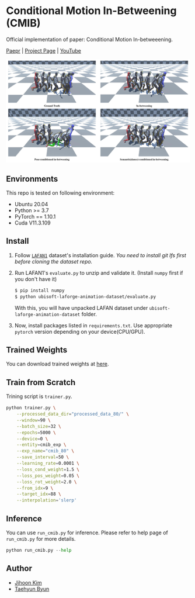 # Conditional Motion In-Betweening (CMIB)

Official implementation of paper: Conditional Motion In-betweeening.

[Paepr]() | [Project Page](https://jihoonerd.github.io/Conditional-Motion-In-Betweening/) | [YouTube](https://youtu.be/nEzzzBeek_E )

<p align="center">
  <img src="assets/graphical_abstract.jpg" alt="Graphical Abstract"/>
</p>

## Environments

This repo is tested on following environment:

* Ubuntu 20.04
* Python >= 3.7
* PyTorch == 1.10.1
* Cuda V11.3.109

## Install

1. Follow [`LAFAN1`](https://github.com/ubisoft/ubisoft-laforge-animation-dataset) dataset's installation guide.
   *You need to install git lfs first before cloning the dataset repo.*

2. Run LAFAN1's `evaluate.py` to unzip and validate it. (Install `numpy` first if you don't have it)
   ```bash
   $ pip install numpy
   $ python ubisoft-laforge-animation-dataset/evaluate.py 
   ```
   With this, you will have unpacked LAFAN dataset under `ubisoft-laforge-animation-dataset` folder.

3. Now, install packages listed in `requirements.txt`. Use appropriate `pytorch` version depending on your device(CPU/GPU).

## Trained Weights

You can download trained weights at [here](https://drive.google.com/drive/folders/1_cAhuBxbic3rgPdyrR49kvMnA263bYmi?usp=sharing).

## Train from Scratch

Trining script is `trainer.py`.

```bash
python trainer.py \
	--processed_data_dir="processed_data_80/" \
	--window=90 \
	--batch_size=32 \
	--epochs=5000 \
	--device=0 \
	--entity=cmib_exp \
	--exp_name="cmib_80" \
	--save_interval=50 \
	--learning_rate=0.0001 \
	--loss_cond_weight=1.5 \
	--loss_pos_weight=0.05 \
	--loss_rot_weight=2.0 \
	--from_idx=9 \
	--target_idx=88 \
	--interpolation='slerp'

```

## Inference

You can use `run_cmib.py` for inference. Please refer to help page of `run_cmib.py` for more details.

```python
python run_cmib.py --help
```

## Author

* [Jihoon Kim](https://github.com/jihoonerd)
* [Taehyun Byun](https://github.com/childtoy)